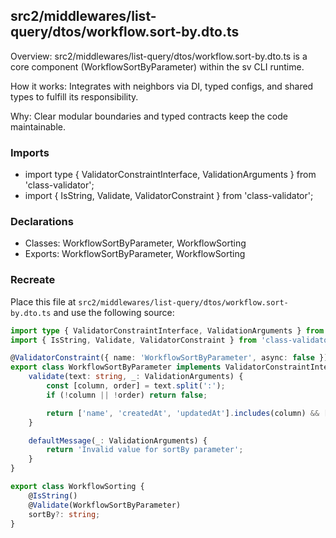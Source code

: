 ## src2/middlewares/list-query/dtos/workflow.sort-by.dto.ts

Overview: src2/middlewares/list-query/dtos/workflow.sort-by.dto.ts is a core component (WorkflowSortByParameter) within the sv CLI runtime.

How it works: Integrates with neighbors via DI, typed configs, and shared types to fulfill its responsibility.

Why: Clear modular boundaries and typed contracts keep the code maintainable.

### Imports

- import type { ValidatorConstraintInterface, ValidationArguments } from 'class-validator';
- import { IsString, Validate, ValidatorConstraint } from 'class-validator';

### Declarations

- Classes: WorkflowSortByParameter, WorkflowSorting
- Exports: WorkflowSortByParameter, WorkflowSorting

### Recreate

Place this file at `src2/middlewares/list-query/dtos/workflow.sort-by.dto.ts` and use the following source:

```ts
import type { ValidatorConstraintInterface, ValidationArguments } from 'class-validator';
import { IsString, Validate, ValidatorConstraint } from 'class-validator';

@ValidatorConstraint({ name: 'WorkflowSortByParameter', async: false })
export class WorkflowSortByParameter implements ValidatorConstraintInterface {
	validate(text: string, _: ValidationArguments) {
		const [column, order] = text.split(':');
		if (!column || !order) return false;

		return ['name', 'createdAt', 'updatedAt'].includes(column) && ['asc', 'desc'].includes(order);
	}

	defaultMessage(_: ValidationArguments) {
		return 'Invalid value for sortBy parameter';
	}
}

export class WorkflowSorting {
	@IsString()
	@Validate(WorkflowSortByParameter)
	sortBy?: string;
}

```
